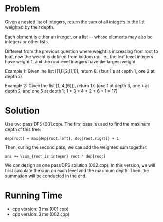 # Problem

Given a nested list of integers, return the sum of all integers in the list weighted by their depth.

Each element is either an integer, or a list -- whose elements may also be integers or other lists.

Different from the previous question where weight is increasing from root to leaf, now the weight is defined from bottom up. i.e., the leaf level integers have weight 1, and the root level integers have the largest weight.

Example 1:
Given the list [[1,1],2,[1,1]], return 8. (four 1's at depth 1, one 2 at depth 2)

Example 2:
Given the list [1,[4,[6]]], return 17. (one 1 at depth 3, one 4 at depth 2, and one 6 at depth 1; 1 * 3 + 4 * 2 + 6 * 1 = 17)

# Solution

Use two pass DFS (001.cpp). The first pass is used to find the maximum depth of this tree:

```
dep[root] = max{dep[root.left], dep[root.right]} + 1
```

Then, during the second pass, we can add the weighted sum together:

```
ans += \sum_{root is integer} root * dep[root]
```

We can design an one pass DFS solution (002.cpp). In this version, we will first calculate the sum on each level and the maximum depth. Then, the summation will be conducted in the end.

# Running Time

- cpp version: 3 ms (001.cpp)
- cpp version: 3 ms (002.cpp)